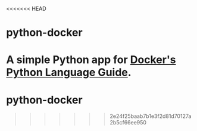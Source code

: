 <<<<<<< HEAD
# python-docker

A simple Python app for [Docker's Python Language Guide](https://docs.docker.com/language/python).
=======
# python-docker
>>>>>>> 2e24f25baab7b1e3f2d81d70127a2b5cf66ee950
